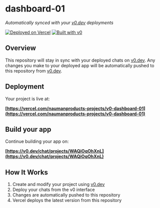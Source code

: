 # dashboard-01

*Automatically synced with your [v0.dev](https://v0.dev) deployments*

[![Deployed on Vercel](https://img.shields.io/badge/Deployed%20on-Vercel-black?style=for-the-badge&logo=vercel)](https://vercel.com/naumanproducts-projects/v0-dashboard-01)
[![Built with v0](https://img.shields.io/badge/Built%20with-v0.dev-black?style=for-the-badge)](https://v0.dev/chat/projects/WAQiOqOhXnL)

## Overview

This repository will stay in sync with your deployed chats on [v0.dev](https://v0.dev).
Any changes you make to your deployed app will be automatically pushed to this repository from [v0.dev](https://v0.dev).

## Deployment

Your project is live at:

**[https://vercel.com/naumanproducts-projects/v0-dashboard-01](https://vercel.com/naumanproducts-projects/v0-dashboard-01)**

## Build your app

Continue building your app on:

**[https://v0.dev/chat/projects/WAQiOqOhXnL](https://v0.dev/chat/projects/WAQiOqOhXnL)**

## How It Works

1. Create and modify your project using [v0.dev](https://v0.dev)
2. Deploy your chats from the v0 interface
3. Changes are automatically pushed to this repository
4. Vercel deploys the latest version from this repository
